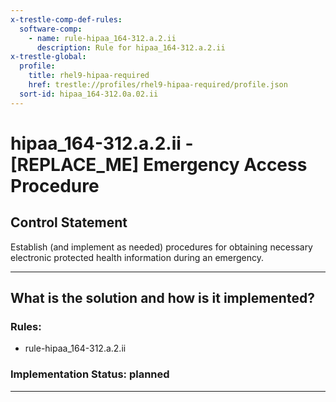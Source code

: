 ```yaml
---
x-trestle-comp-def-rules:
  software-comp:
    - name: rule-hipaa_164-312.a.2.ii
      description: Rule for hipaa_164-312.a.2.ii
x-trestle-global:
  profile:
    title: rhel9-hipaa-required
    href: trestle://profiles/rhel9-hipaa-required/profile.json
  sort-id: hipaa_164-312.0a.02.ii
---
```


# hipaa_164-312.a.2.ii - \[REPLACE_ME\] Emergency Access Procedure

## Control Statement

Establish (and implement as needed) procedures for obtaining necessary electronic protected health
information during an emergency.

______________________________________________________________________

## What is the solution and how is it implemented?

<!-- For implementation status enter one of: implemented, partial, planned, alternative, not-applicable -->

<!-- Note that the list of rules under ### Rules: is read-only and changes will not be captured after assembly to JSON -->

<!-- Add control implementation description here for control: hipaa_164-312.a.2.ii -->

### Rules:

  - rule-hipaa_164-312.a.2.ii

### Implementation Status: planned

______________________________________________________________________
